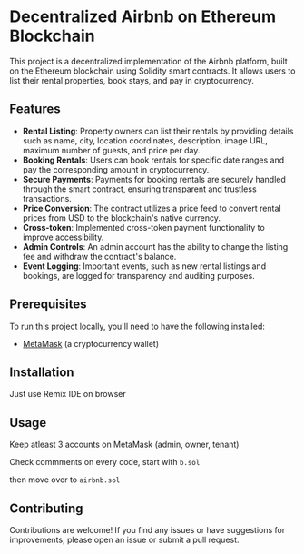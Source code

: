 # Decentralized Airbnb on Ethereum Blockchain

This project is a decentralized implementation of the Airbnb platform, built on the Ethereum blockchain using Solidity smart contracts. It allows users to list their rental properties, book stays, and pay in cryptocurrency.

## Features

- **Rental Listing**: Property owners can list their rentals by providing details such as name, city, location coordinates, description, image URL, maximum number of guests, and price per day.
- **Booking Rentals**: Users can book rentals for specific date ranges and pay the corresponding amount in cryptocurrency.
- **Secure Payments**: Payments for booking rentals are securely handled through the smart contract, ensuring transparent and trustless transactions.
- **Price Conversion**: The contract utilizes a price feed to convert rental prices from USD to the blockchain's native currency.
-  **Cross-token**:  Implemented cross-token payment functionality to improve accessibility.
- **Admin Controls**: An admin account has the ability to change the listing fee and withdraw the contract's balance.
- **Event Logging**: Important events, such as new rental listings and bookings, are logged for transparency and auditing purposes.

## Prerequisites

To run this project locally, you'll need to have the following installed:

- [MetaMask](https://metamask.io/) (a cryptocurrency wallet)

## Installation

Just use  Remix IDE on browser

## Usage

Keep atleast 3 accounts on MetaMask (admin, owner, tenant)

Check commments on every code, start with `b.sol`

then move over to `airbnb.sol`

## Contributing

Contributions are welcome! If you find any issues or have suggestions for improvements, please open an issue or submit a pull request.

